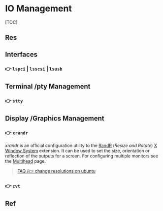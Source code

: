 # IO Management

[TOC]



## Res



## Interfaces
### 👉 `lspci` | `lsscsi` | `lsusb`



## Terminal /pty Management
### 👉 `stty`



## Display /Graphics Management
### 👉 `xrandr`
_xrandr_ is an official configuration utility to the [RandR](https://en.wikipedia.org/wiki/RandR "wikipedia:RandR") (_Resize and Rotate_) [X Window System](https://en.wikipedia.org/wiki/X_Window_System "wikipedia:X Window System") extension. It can be used to set the size, orientation or reflection of the outputs for a screen. For configuring multiple monitors see the [Multihead](https://wiki.archlinux.org/title/Multihead "Multihead") page.

> [FAQ /👉 change resolutions on ubuntu](../FAQ.md#👉%20change%20resolutions%20on%20ubuntu)



[👍 Resolution | ubuntu wiki]: https://wiki.ubuntu.com/X/Config/Resolution

[👍 xrandr | Arch Linux Official Documentation]: https://wiki.archlinux.org/title/Xrandr#Adding_undetected_resolutions


### 👉 `cvt`



## Ref

